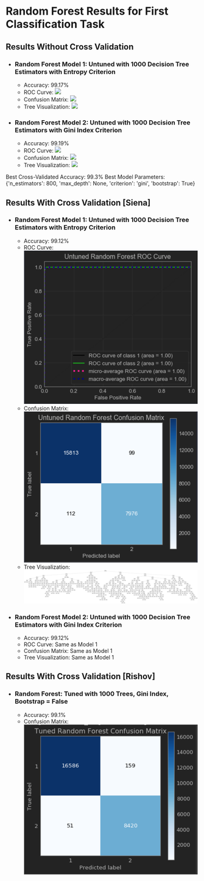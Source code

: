 # Random Forest Results for First Classification Task
## Results Without Cross Validation

- ### Random Forest Model 1: Untuned with 1000 Decision Tree Estimators with Entropy Criterion
  - Accuracy: 99.17%
  - ROC Curve: ![](../../../images/random-forest/rf_entropy_ROC.png)
  - Confusion Matrix: ![](../../../images/random-forest/rf_entropy_matrix.png)
  - Tree Visualization: ![](../../../images/random-forest/random-forest-estimator-entropy.png)     

- ### Random Forest Model 2: Untuned with 1000 Decision Tree Estimators with Gini Index Criterion
  - Accuracy: 99.19%
  - ROC Curve: ![](../../../images/random-forest/rf_Gini_ROC.png)
  - Confusion Matrix: ![](../../../images/random-forest/rf_gini_matrix.png)
  - Tree Visualization: ![](../../../images/random-forest/random-forest-estimator-gini.png)

Best Cross-Validated Accuracy: 99.3%
Best Model Parameters: {'n_estimators': 800, 'max_depth': None, 'criterion': 'gini', 'bootstrap': True}

## Results With Cross Validation [Siena]

- ### Random Forest Model 1: Untuned with 1000 Decision Tree Estimators with Entropy Criterion
  - Accuracy: 99.12%
  - ROC Curve: ![](../../../../images/random-forest/untuned-rf-roc-curve.png)
  - Confusion Matrix: ![](../../../../images/random-forest/untuned-rf-confusion-matrix.png)
  - Tree Visualization: ![](../../../../images/random-forest/untuned-random-forest-estimator.png)   

- ### Random Forest Model 2: Untuned with 1000 Decision Tree Estimators with Gini Index Criterion
  - Accuracy: 99.12%
  - ROC Curve: Same as Model 1
  - Confusion Matrix: Same as Model 1
  - Tree Visualization: Same as Model 1

## Results With Cross Validation [Rishov]

- ### Random Forest: Tuned with 1000 Trees, Gini Index, Bootstrap = False
  - Accuracy: 99.1%
  - Confusion Matrix: ![](../../../../images/random-forest/intrasub-backup-confusion-matrix.png) 
